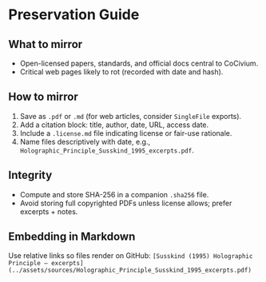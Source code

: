 <!-- status: stub; target: 150+ words -->
<!-- status: stub; target: 150+ words -->
<!-- status: stub; target: 150+ words -->
<!-- status: stub; target: 150+ words -->
<!-- status: stub; target: 150+ words -->
# Preservation Guide

## What to mirror
- Open-licensed papers, standards, and official docs central to CoCivium.
- Critical web pages likely to rot (recorded with date and hash).

## How to mirror
1. Save as `.pdf` or `.md` (for web articles, consider `SingleFile` exports).
2. Add a citation block: title, author, date, URL, access date.
3. Include a `.license.md` file indicating license or fair-use rationale.
4. Name files descriptively with date, e.g., `Holographic_Principle_Susskind_1995_excerpts.pdf`.

## Integrity
- Compute and store SHA-256 in a companion `.sha256` file.
- Avoid storing full copyrighted PDFs unless license allows; prefer excerpts + notes.

## Embedding in Markdown
Use relative links so files render on GitHub:
`[Susskind (1995) Holographic Principle — excerpts](../assets/sources/Holographic_Principle_Susskind_1995_excerpts.pdf)`






